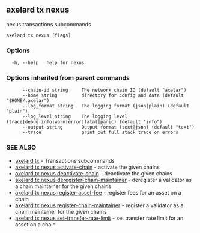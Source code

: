 ## axelard tx nexus

nexus transactions subcommands

```
axelard tx nexus [flags]
```

### Options

```
  -h, --help   help for nexus
```

### Options inherited from parent commands

```
      --chain-id string     The network chain ID (default "axelar")
      --home string         directory for config and data (default "$HOME/.axelar")
      --log_format string   The logging format (json|plain) (default "plain")
      --log_level string    The logging level (trace|debug|info|warn|error|fatal|panic) (default "info")
      --output string       Output format (text|json) (default "text")
      --trace               print out full stack trace on errors
```

### SEE ALSO

- [axelard tx](/cli-docs/v0_31_0/axelard_tx) - Transactions subcommands
- [axelard tx nexus activate-chain](/cli-docs/v0_31_0/axelard_tx_nexus_activate-chain) - activate the given chains
- [axelard tx nexus deactivate-chain](/cli-docs/v0_31_0/axelard_tx_nexus_deactivate-chain) - deactivate the given chains
- [axelard tx nexus deregister-chain-maintainer](/cli-docs/v0_31_0/axelard_tx_nexus_deregister-chain-maintainer) - deregister a validator as a chain maintainer for the given chains
- [axelard tx nexus register-asset-fee](/cli-docs/v0_31_0/axelard_tx_nexus_register-asset-fee) - register fees for an asset on a chain
- [axelard tx nexus register-chain-maintainer](/cli-docs/v0_31_0/axelard_tx_nexus_register-chain-maintainer) - register a validator as a chain maintainer for the given chains
- [axelard tx nexus set-transfer-rate-limit](/cli-docs/v0_31_0/axelard_tx_nexus_set-transfer-rate-limit) - set transfer rate limit for an asset on a chain
